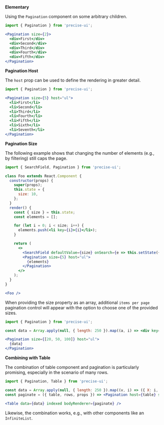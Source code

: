 **Elementary**

Using the `Pagination` component on some arbitrary children.

```jsx
import { Pagination } from 'precise-ui';

<Pagination size={2}>
  <div>First</div>
  <div>Second</div>
  <div>Third</div>
  <div>Fourth</div>
  <div>Fifth</div>
</Pagination>
```

**Pagination Host**

The `host` prop can be used to define the rendering in greater detail.

```jsx
import { Pagination } from 'precise-ui';

<Pagination size={5} host="ul">
  <li>First</li>
  <li>Second</li>
  <li>Third</li>
  <li>Fourth</li>
  <li>Fifth</li>
  <li>Sixth</li>
  <li>Seventh</li>
</Pagination>
```

**Pagination Size**

The following example shows that changing the number of elements (e.g., by filtering) still caps the page.

```jsx
import { SearchField, Pagination } from 'precise-ui';

class Foo extends React.Component {
  constructor(props) {
    super(props);
    this.state = {
      size: 10,
    };
  }
  render() {
    const { size } = this.state;
    const elements = [];

    for (let i = 0; i < size; i++) {
      elements.push(<li key={i}>{i}</li>);
    }

    return (
      <>
        <SearchField defaultValue={size} onSearch={e => this.setState({ size: +e.query || 0 })} />
        <Pagination size={5} host="ul">
          {elements}
        </Pagination>
      </>
    );
  }
}

<Foo />
```

When providing the size property as an array, additional `items per page` pagination control will appear with the option to choose one of the provided sizes.

```jsx
import { Pagination } from 'precise-ui';

const data = Array.apply(null, { length: 250 }).map((a, i) => <div key={i}>Item {i}</div>);

<Pagination size={[20, 50, 100]} host="ul">
  {data}
</Pagination>
```

**Combining with Table**

The combination of table component and pagination is particularly promising, especially in the scenario of many rows.

```jsx
import { Pagination, Table } from 'precise-ui';

const data = Array.apply(null, { length: 250 }).map((v, i) => ({ X: i, Y: i }));
const paginate = ({ table, rows, props }) => <Pagination host={table} size={20} {...props}>{rows}</Pagination>;

<Table data={data} indexed bodyRenderer={paginate} />
```

Likewise, the combination works, e.g., with other components like an `InfiniteList`.
